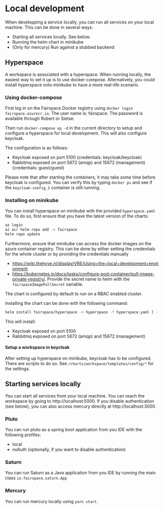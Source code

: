 # Local development
When developping a service locally, you can run all services on your local machine. This can be done 
in several ways:
* Starting all services locally. See below.
* Running the helm chart in minikube
* (Only for mercury) Run against a stubbed backend

## Hyperspace
A workspace is associated with a hyperspace. When running locally, the easiest
way to set it up is to use docker-compose. Alternatively, you could install hyperspace
onto minikube to have a more real-life scenario.

### Using docker-compose

First log in on the Fairspace Docker registry using `docker login fairspace.azurecr.io`.
The user name is: fairspace. The password is available through Robert or Sietse.

Then run `docker-compose up -d` in the current directory to setup and configure
a hyperspace for local development. This will also configure keycloak.

The configuration is as follows:
* Keycloak exposed on port 5100 (credentials: keycloak/keycloak)
* Rabbitmq exposed on port 5672 (amqp) and 15672 (management) (credentials: guest/guest)

Please note that after starting the containers, it may take some time before keycloak is 
configured. You can verify this by typing `docker ps` and see if the `keycloak-config_1` 
container is still running.

### Installing on minikube
You can install hyperspace on minikube with
the provided `hyperspace.yaml` file. To do so, first ensure that you have
 the latest version of the charts:
 
```bash
az login
az acr helm repo add -n fairspace
helm repo update
```

Furthermore, ensure that minikube can access the docker images on the 
azure container registry. This can be done by either setting the credentials
for the whole cluster or by providing the credentials manually 

* https://wiki.thehyve.nl/display/VRE/Using+the+local+development+environment
* https://kubernetes.io/docs/tasks/configure-pod-container/pull-image-private-registry/. 
  Provide the secret name to helm with the `fairspaceImagePullSecret` variable. 

The chart is configured by default to run on a RBAC enabled cluster. 

Installing the chart can be done with the following command: 

```bash
helm install fairspace/hyperspace -n hyperspace -f hyperspace.yaml [ --set fairspaceImagePullSecret=... ]
```

This will install:
* Keycloak exposed on port 5100
* Rabbitmq exposed on port 5672 (amqp) and 15672 (management)

#### Setup a workspace in keycloak
After setting up hyperspace on minikube, keycloak has to be configured. 
There are scripts to do so. See `/charts/workspace/templates/config/*` for the settings.

## Starting services locally
You can start all services from your local machine. You can reach the workspace by
going to http://localhost:5000. If you disable authentication (see below), you can also
access mercury directly at http://localhost:3000.

### Pluto
You can run pluto as a spring boot application from you IDE with the following profiles:
* local
* noAuth (optionally, if you want to disable authentication)

### Saturn
You can run Saturn as a Java application from you IDE by running the main class `io.fairspace.saturn.App`

### Mercury
You can run mercury locally using `yarn start`.
